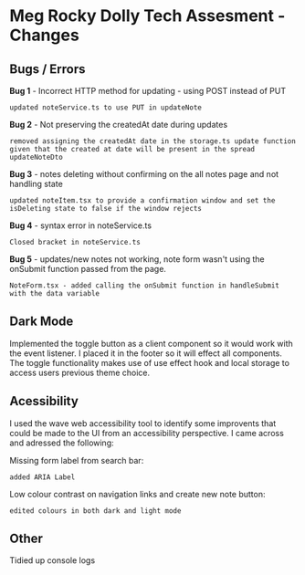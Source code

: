 # Meg Rocky Dolly Tech Assesment - Changes

## Bugs / Errors

**Bug 1** - Incorrect HTTP method for updating - using POST instead of PUT

    updated noteService.ts to use PUT in updateNote

**Bug 2** - Not preserving the createdAt date during updates

    removed assigning the createdAt date in the storage.ts update function given that the created at date will be present in the spread updateNoteDto

**Bug 3** - notes deleting without confirming on the all notes page and not handling state

    updated noteItem.tsx to provide a confirmation window and set the isDeleting state to false if the window rejects

**Bug 4** - syntax error in noteService.ts

    Closed bracket in noteService.ts

**Bug 5** - updates/new notes not working, note form wasn't using the onSubmit function passed from the page.

    NoteForm.tsx - added calling the onSubmit function in handleSubmit with the data variable

## Dark Mode

Implemented the toggle button as a client component so it would work with the event listener. I placed it in the footer so it will effect all components. The toggle functionality makes use of use effect hook and local storage to access users previous theme choice.

## Acessibility

I used the wave web accessibility tool to identify some improvents that could be made to the UI from an accessibility perspective. I came across and adressed the following:

Missing form label from search bar:

    added ARIA Label

Low colour contrast on navigation links and create new note button:

    edited colours in both dark and light mode

## Other

Tidied up console logs
